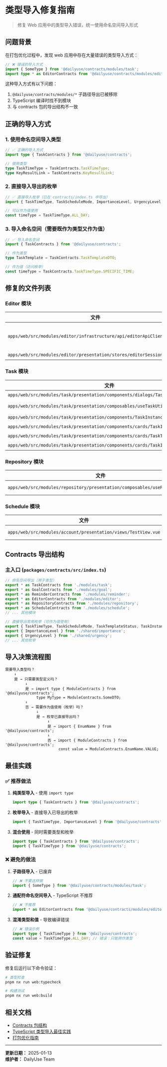 # 类型导入修复指南

> 修复 Web 应用中的类型导入错误，统一使用命名空间导入形式

## 问题背景

在打包优化过程中，发现 web 应用中存在大量错误的类型导入方式：

```typescript
// ❌ 错误的导入方式
import { SomeType } from '@dailyuse/contracts/modules/task';
import type * as EditorContracts from '@dailyuse/contracts/modules/editor';
```

这种导入方式有以下问题：
1. `@dailyuse/contracts/modules/*` 子路径导出已被移除
2. TypeScript 编译时找不到模块
3. 与 contracts 包的导出结构不一致

## 正确的导入方式

### 1. 使用命名空间导入类型

```typescript
// ✅ 正确的导入方式
import type { TaskContracts } from '@dailyuse/contracts';

// 使用类型
type TaskTimeType = TaskContracts.TaskTimeType;
type KeyResultLink = TaskContracts.KeyResultLink;
```

### 2. 直接导入导出的枚举

```typescript
// ✅ 直接导入枚举（已在 contracts/index.ts 中导出）
import { TaskTimeType, TaskScheduleMode, ImportanceLevel, UrgencyLevel } from '@dailyuse/contracts';

// 可以作为值使用
const timeType = TaskTimeType.ALL_DAY;
```

### 3. 导入命名空间（需要既作为类型又作为值）

```typescript
// ✅ 导入命名空间
import { TaskContracts } from '@dailyuse/contracts';

// 作为类型
type TaskTemplate = TaskContracts.TaskTemplateDTO;

// 作为值（访问枚举）
const timeType = TaskContracts.TaskTimeType.SPECIFIC_TIME;
```

## 修复的文件列表

### Editor 模块

| 文件 | 修复内容 |
|------|---------|
| `apps/web/src/modules/editor/infrastructure/api/editorApiClient.ts` | `import type * as EditorContracts from '@dailyuse/contracts/modules/editor'` → `import type { EditorContracts } from '@dailyuse/contracts'` |
| `apps/web/src/modules/editor/presentation/stores/editorSessionStore.ts` | 已使用正确的导入形式 ✅ |

### Task 模块

| 文件 | 修复内容 |
|------|---------|
| `apps/web/src/modules/task/presentation/components/dialogs/TaskTemplateDialog.vue` | 改为直接导入枚举 |
| `apps/web/src/modules/task/presentation/composables/useTaskUtils.ts` | `@dailyuse/contracts/modules/task` → `@dailyuse/contracts` |
| `apps/web/src/modules/task/presentation/components/TaskInstanceManagement.vue` | 使用命名空间导入 `KeyResultLink` |
| `apps/web/src/modules/task/presentation/components/cards/TaskInSummaryCard.vue` | 使用命名空间导入 |
| `apps/web/src/modules/task/presentation/components/cards/TaskTemplateCard.vue` | 使用命名空间导入 |
| `apps/web/src/modules/task/presentation/components/cards/TaskInstanceCard.vue` | 使用命名空间导入 |

### Repository 模块

| 文件 | 修复内容 |
|------|---------|
| `apps/web/src/modules/repository/presentation/composables/useRepository.ts` | `@dailyuse/contracts/modules/repository` → `@dailyuse/contracts` + 命名空间 |

### Schedule 模块

| 文件 | 修复内容 |
|------|---------|
| `apps/web/src/modules/account/presentation/views/TestView.vue` | `@dailyuse/contracts/modules/schedule` → `@dailyuse/contracts` + 命名空间 |

## Contracts 导出结构

### 主入口 (`packages/contracts/src/index.ts`)

```typescript
// 命名空间导出（用于类型）
export * as TaskContracts from './modules/task';
export * as GoalContracts from './modules/goal';
export * as ReminderContracts from './modules/reminder';
export * as EditorContracts from './modules/editor';
export * as RepositoryContracts from './modules/repository';
export * as ScheduleContracts from './modules/schedule';
// ... 其他模块

// 直接导出常用枚举（可作为值使用）
export { TaskTimeType, TaskScheduleMode, TaskTemplateStatus, TaskInstanceStatus } from './modules/task/enums';
export { ImportanceLevel } from './shared/importance';
export { UrgencyLevel } from './shared/urgency';
// ... 其他枚举
```

## 导入决策流程图

```
需要导入类型吗？
    ↓
    是 → 只需要类型定义吗？
         ↓
         是 → import type { ModuleContracts } from '@dailyuse/contracts';
              type MyType = ModuleContracts.SomeDTO;
         ↓
         否 → 需要作为值使用（枚举）吗？
              ↓
              是 → 枚举已直接导出吗？
                   ↓
                   是 → import { EnumName } from '@dailyuse/contracts';
                   ↓
                   否 → import { ModuleContracts } from '@dailyuse/contracts';
                        const value = ModuleContracts.EnumName.VALUE;
```

## 最佳实践

### ✅ 推荐做法

1. **纯类型导入** - 使用 `import type`
   ```typescript
   import type { TaskContracts } from '@dailyuse/contracts';
   ```

2. **枚举导入** - 直接导入已导出的枚举
   ```typescript
   import { TaskTimeType, ImportanceLevel } from '@dailyuse/contracts';
   ```

3. **混合使用** - 同时需要类型和枚举
   ```typescript
   import type { TaskContracts } from '@dailyuse/contracts';
   import { TaskTimeType } from '@dailyuse/contracts';
   ```

### ❌ 避免的做法

1. **子路径导入** - 已废弃
   ```typescript
   // ❌ 不要这样做
   import { SomeType } from '@dailyuse/contracts/modules/task';
   ```

2. **通配符命名空间导入** - TypeScript 不推荐
   ```typescript
   // ❌ 不推荐
   import * as EditorContracts from '@dailyuse/contracts/modules/editor';
   ```

3. **混淆类型和值** - 导致编译错误
   ```typescript
   // ❌ 错误示例
   import type { TaskTimeType } from '@dailyuse/contracts';
   const value = TaskTimeType.ALL_DAY; // 错误：只能用作类型
   ```

## 验证修复

修复后运行以下命令验证：

```bash
# 类型检查
pnpm nx run web:typecheck

# 构建测试
pnpm nx run web:build
```

## 相关文档

- [Contracts 包结构](./BUILD_OPTIMIZATION_GUIDE.md#1-dailyusecontracts)
- [TypeScript 类型导入最佳实践](./TSCONFIG_MONOREPO_BEST_PRACTICES.md)
- [打包优化指南](./BUILD_OPTIMIZATION_GUIDE.md)

---

**更新日期：** 2025-01-13  
**维护者：** DailyUse Team
